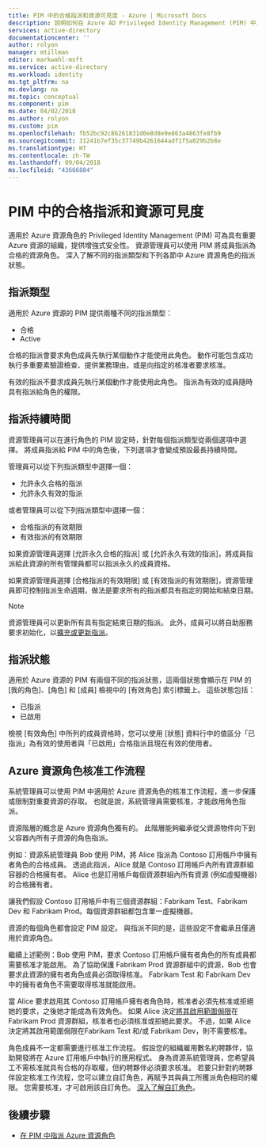 ```yaml
---
title: PIM 中的合格指派和資源可見度 - Azure | Microsoft Docs
description: 說明如何在 Azure AD Privileged Identity Management (PIM) 中，指派 Azure 資源角色的合格成員。
services: active-directory
documentationcenter: ''
author: rolyon
manager: mtillman
editor: markwahl-msft
ms.service: active-directory
ms.workload: identity
ms.tgt_pltfrm: na
ms.devlang: na
ms.topic: conceptual
ms.component: pim
ms.date: 04/02/2018
ms.author: rolyon
ms.custom: pim
ms.openlocfilehash: fb52bc92c86261831d0e8d8e9e863a4863fe8fb9
ms.sourcegitcommit: 31241b7ef35c37749b4261644adf1f5a029b2b8e
ms.translationtype: HT
ms.contentlocale: zh-TW
ms.lasthandoff: 09/04/2018
ms.locfileid: "43666884"
---
```

# <a name="eligible-assignments-and-resource-visibility-in-pim"></a>PIM 中的合格指派和資源可見度

適用於 Azure 資源角色的 Privileged Identity Management (PIM) 可為具有重要 Azure 資源的組織，提供增強式安全性。 資源管理員可以使用 PIM 將成員指派為合格的資源角色。 深入了解不同的指派類型和下列各節中 Azure 資源角色的指派狀態。 

## <a name="assignment-types"></a>指派類型

適用於 Azure 資源的 PIM 提供兩種不同的指派類型：

- 合格
- Active

合格的指派會要求角色成員先執行某個動作才能使用此角色。 動作可能包含成功執行多重要素驗證檢查、提供業務理由，或是向指定的核准者要求核准。

有效的指派不要求成員先執行某個動作才能使用此角色。 指派為有效的成員隨時具有指派給角色的權限。

## <a name="assignment-duration"></a>指派持續時間

資源管理員可以在進行角色的 PIM 設定時，針對每個指派類型從兩個選項中選擇。 將成員指派給 PIM 中的角色後，下列選項才會變成預設最長持續時間。 

管理員可以從下列指派類型中選擇一個：

- 允許永久合格的指派
- 允許永久有效的指派

或者管理員可以從下列指派類型中選擇一個：

- 合格指派的有效期限
- 有效指派的有效期限

如果資源管理員選擇 [允許永久合格的指派] 或 [允許永久有效的指派]，將成員指派給此資源的所有管理員都可以指派永久的成員資格。

如果資源管理員選擇 [合格指派的有效期限] 或 [有效指派的有效期限]，資源管理員即可控制指派生命週期，做法是要求所有的指派都具有指定的開始和結束日期。

> [!NOTE] 
> 資源管理員可以更新所有具有指定結束日期的指派。 此外，成員可以將自助服務要求初始化，以[擴充或更新指派](pim-resource-roles-renew-extend.md)。


## <a name="assignment-states"></a>指派狀態

適用於 Azure 資源的 PIM 有兩個不同的指派狀態，這兩個狀態會顯示在 PIM 的 [我的角色]、[角色] 和 [成員] 檢視中的 [有效角色] 索引標籤上。 這些狀態包括：

- 已指派
- 已啟用

檢視 [有效角色] 中所列的成員資格時，您可以使用 [狀態] 資料行中的值區分「已指派」為有效的使用者與「已啟用」合格指派且現在有效的使用者。

## <a name="azure-resource-role-approval-workflow"></a>Azure 資源角色核准工作流程

系統管理員可以使用 PIM 中適用於 Azure 資源角色的核准工作流程，進一步保護或限制對重要資源的存取。 也就是說，系統管理員需要核准，才能啟用角色指派。

資源階層的概念是 Azure 資源角色獨有的。 此階層能夠繼承從父資源物件向下到父容器內所有子資源的角色指派。 

例如：資源系統管理員 Bob 使用 PIM，將 Alice 指派為 Contoso 訂用帳戶中擁有者角色的合格成員。 透過此指派，Alice 就是 Contoso 訂用帳戶內所有資源群組容器的合格擁有者。 Alice 也是訂用帳戶每個資源群組內所有資源 (例如虛擬機器) 的合格擁有者。

讓我們假設 Contoso 訂用帳戶中有三個資源群組：Fabrikam Test、Fabrikam Dev 和 Fabrikam Prod。每個資源群組都包含單一虛擬機器。

資源的每個角色都會設定 PIM 設定。 與指派不同的是，這些設定不會繼承且僅適用於資源角色。

繼續上述範例：Bob 使用 PIM，要求 Contoso 訂用帳戶擁有者角色的所有成員都需要核准才能啟用。 為了協助保護 Fabrikam Prod 資源群組中的資源，Bob 也會要求此資源的擁有者角色成員必須取得核准。 Fabrikam Test 和 Fabrikam Dev 中的擁有者角色不需要取得核准就能啟用。

當 Alice 要求啟用其 Contoso 訂用帳戶擁有者角色時，核准者必須先核准或拒絕她的要求，之後她才能成為有效角色。 如果 Alice 決定[將其啟用範圍侷限](pim-resource-roles-activate-your-roles.md)在 Fabrikam Prod 資源群組，核准者也必須核准或拒絕此要求。 不過，如果 Alice 決定將其啟用範圍侷限在Fabrikam Test 和/或 Fabrikam Dev，則不需要核准。

角色成員不一定都需要進行核准工作流程。 假設您的組織雇用數名約聘夥伴，協助開發將在 Azure 訂用帳戶中執行的應用程式。 身為資源系統管理員，您希望員工不需核准就具有合格的存取權，但約聘夥伴必須要求核准。 若要只針對約聘夥伴設定核准工作流程，您可以建立自訂角色，再賦予其與員工所獲派角色相同的權限。 您需要核准，才可啟用該自訂角色。 [深入了解自訂角色](pim-resource-roles-custom-role-policy.md)。

## <a name="next-steps"></a>後續步驟

- [在 PIM 中指派 Azure 資源角色](pim-resource-roles-assign-roles.md)
